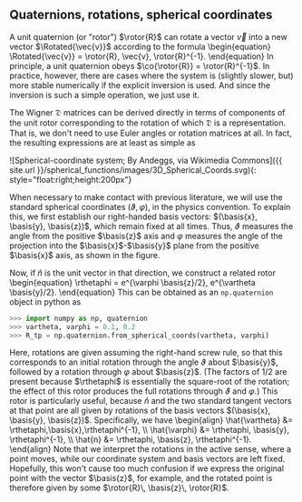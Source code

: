 ## Quaternions, rotations, spherical coordinates

A unit quaternion (or "rotor") $\rotor{R}$ can rotate a vector
$\vec{v}$ into a new vector $\Rotated{\vec{v}}$ according to the
formula
\begin{equation}
  \Rotated{\vec{v}} = \rotor{R}\, \vec{v}\, \rotor{R}^{-1}.
\end{equation}
In principle, a unit quaternion obeys $\co{\rotor{R}} =
\rotor{R}^{-1}$.  In practice, however, there are cases where the
system is (slightly slower, but) more stable numerically if the
explicit inversion is used.  And since the inversion is such a simple
operation, we just use it.

The Wigner $\mathfrak{D}$ matrices can be derived directly in terms of
components of the unit rotor corresponding to the rotation of which
$\mathfrak{D}$ is a representation.  That is, we don't need to use
Euler angles or rotation matrices at all.  In fact, the resulting
expressions are at least as simple as

![Spherical-coordinate system; By Andeggs, via Wikimedia Commons]({{ site.url }}/spherical_functions/images/3D_Spherical_Coords.svg){: style="float:right;height:200px"}

When necessary to make contact with previous literature, we will use
the standard spherical coordinates $(\vartheta, \varphi)$, in the
physics convention.  To explain this, we first establish our
right-handed basis vectors: $(\basis{x}, \basis{y}, \basis{z})$, which
remain fixed at all times.  Thus, $\vartheta$ measures the angle from
the positive $\basis{z}$ axis and $\varphi$ measures the angle of the
projection into the $\basis{x}$-$\basis{y}$ plane from the positive
$\basis{x}$ axis, as shown in the figure.

Now, if $\hat{n}$ is the unit vector in that direction, we construct a
related rotor
\begin{equation}
  \rthetaphi = e^{\varphi \basis{z}/2}\, e^{\vartheta \basis{y}/2}.
\end{equation}
This can be obtained as an `np.quaternion` object in python as

```python
>>> import numpy as np, quaternion
>>> vartheta, varphi = 0.1, 0.2
>>> R_tp = np.quaternion.from_spherical_coords(vartheta, varphi)
```

Here, rotations are given assuming the right-hand screw rule, so that
this corresponds to an initial rotation through the angle $\vartheta$
about $\basis{y}$, followed by a rotation through $\varphi$ about
$\basis{z}$.  (The factors of $1/2$ are present because $\rthetaphi$
is essentially the square-root of the rotation; the effect of this
rotor produces the full rotations through $\vartheta$ and $\varphi$.)
This rotor is particularly useful, because $\hat{n}$ and the two
standard tangent vectors at that point are all given by rotations of
the basis vectors $(\basis{x}, \basis{y}, \basis{z})$.  Specifically,
we have
\begin{align}
  \hat{\vartheta} &= \rthetaphi\,\basis{x}\,\rthetaphi^{-1}, \\\\
  \hat{\varphi} &= \rthetaphi\, \basis{y}\, \rthetaphi^{-1}, \\\\
  \hat{n} &= \rthetaphi\, \basis{z}\, \rthetaphi^{-1}.
\end{align}
Note that we interpret the rotations in the active sense, where a
point moves, while our coordinate system and basis vectors are left
fixed.  Hopefully, this won't cause too much confusion if we express
the original point with the vector $\basis{z}$, for example, and the
rotated point is therefore given by some $\rotor{R}\, \basis{z}\,
\rotor{R}$.

[^1]: This, of course, is not a productive way of *thinking about*
      quaternions, but it is a very useful way of calculating with
      them.  That is, this decomposition into two complex components
      is something that the user probably does not need to worry
      about.  It is, however, an isomorphism between quaternions and
      the usual (awful) presentation of Pauli spinors as two-component
      complex vectors.

